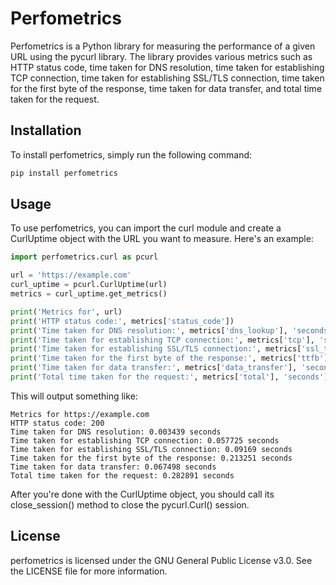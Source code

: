 # Perfometrics

Perfometrics is a Python library for measuring the performance of a given URL using the pycurl library. The library provides various metrics such as HTTP status code, time taken for DNS resolution, time taken for establishing TCP connection, time taken for establishing SSL/TLS connection, time taken for the first byte of the response, time taken for data transfer, and total time taken for the request.

## Installation

To install perfometrics, simply run the following command:

```bash
pip install perfometrics
```

## Usage

To use perfometrics, you can import the curl module and create a CurlUptime object with the URL you want to measure. Here's an example:

```python
import perfometrics.curl as pcurl

url = 'https://example.com'
curl_uptime = pcurl.CurlUptime(url)
metrics = curl_uptime.get_metrics()

print('Metrics for', url)
print('HTTP status code:', metrics['status_code'])
print('Time taken for DNS resolution:', metrics['dns_lookup'], 'seconds')
print('Time taken for establishing TCP connection:', metrics['tcp'], 'seconds')
print('Time taken for establishing SSL/TLS connection:', metrics['ssl_tls'], 'seconds')
print('Time taken for the first byte of the response:', metrics['ttfb'], 'seconds')
print('Time taken for data transfer:', metrics['data_transfer'], 'seconds')
print('Total time taken for the request:', metrics['total'], 'seconds')
```

This will output something like:

```
Metrics for https://example.com
HTTP status code: 200
Time taken for DNS resolution: 0.003439 seconds
Time taken for establishing TCP connection: 0.057725 seconds
Time taken for establishing SSL/TLS connection: 0.09169 seconds
Time taken for the first byte of the response: 0.213251 seconds
Time taken for data transfer: 0.067498 seconds
Total time taken for the request: 0.282891 seconds
```

After you're done with the CurlUptime object, you should call its close_session() method to close the pycurl.Curl() session.

## License

perfometrics is licensed under the GNU General Public License v3.0. See the LICENSE file for more information.
